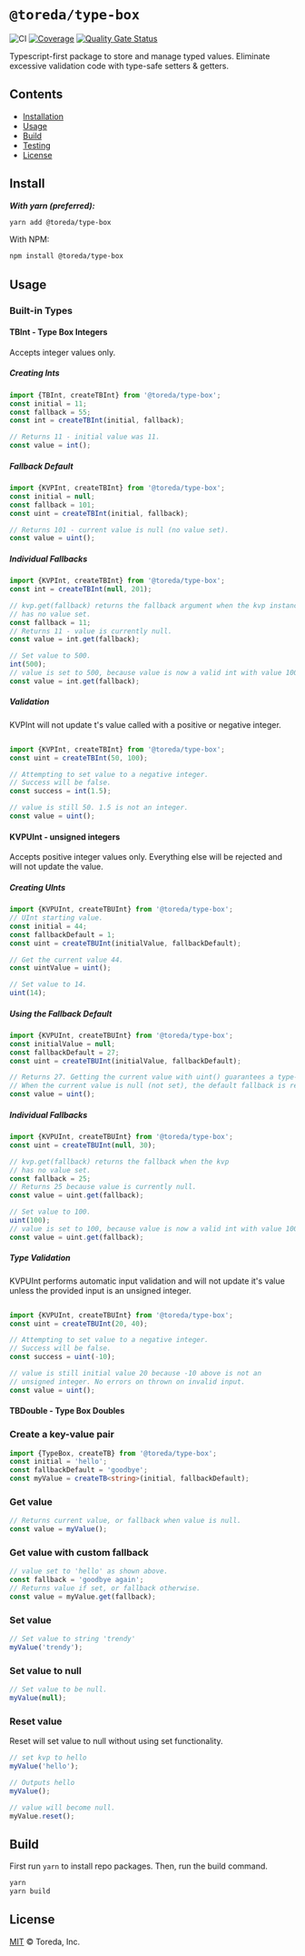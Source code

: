 

# `@toreda/type-box`

![CI](https://github.com/toreda/type-box/workflows/CI/badge.svg?branch=master) [![Coverage](https://sonarcloud.io/api/project_badges/measure?project=toreda_type-box&metric=coverage)](https://sonarcloud.io/dashboard?id=toreda_type-box) [![Quality Gate Status](https://sonarcloud.io/api/project_badges/measure?project=toreda_type-box&metric=alert_status)](https://sonarcloud.io/dashboard?id=toreda_type-box)

Typescript-first package to store and manage typed values. Eliminate excessive validation code with type-safe setters & getters.

## Contents

-   [Installation](#Installation)
-   [Usage](#usage)
-   [Build](#build)
-   [Testing](#testing)
-   [License](#license)


## Install

**_With yarn (preferred):_**
```bash
yarn add @toreda/type-box
```

With NPM:
```bash
npm install @toreda/type-box
```

## Usage


###  Built-in Types

#### TBInt - Type Box Integers
Accepts integer values only.
##### Creating Ints
```typescript
import {TBInt, createTBInt} from '@toreda/type-box';
const initial = 11;
const fallback = 55;
const int = createTBInt(initial, fallback);

// Returns 11 - initial value was 11.
const value = int();
```

##### Fallback Default
```typescript
import {KVPInt, createTBInt} from '@toreda/type-box';
const initial = null;
const fallback = 101;
const uint = createTBInt(initial, fallback);

// Returns 101 - current value is null (no value set).
const value = uint();
```

##### Individual Fallbacks
```typescript
import {KVPInt, createTBInt} from '@toreda/type-box';
const int = createTBInt(null, 201);

// kvp.get(fallback) returns the fallback argument when the kvp instance
// has no value set.
const fallback = 11;
// Returns 11 - value is currently null.
const value = int.get(fallback);

// Set value to 500.
int(500);
// value is set to 500, because value is now a valid int with value 100.
const value = int.get(fallback);
```

##### Validation
KVPInt will not update t's value called with a positive or negative integer.
```typescript

import {KVPInt, createTBInt} from '@toreda/type-box';
const uint = createTBInt(50, 100);

// Attempting to set value to a negative integer.
// Success will be false.
const success = int(1.5);

// value is still 50. 1.5 is not an integer.
const value = uint();
```


#### KVPUInt - unsigned integers
Accepts positive integer values only. Everything else will be rejected and will not update the value.

##### Creating UInts
```typescript
import {KVPUInt, createTBUInt} from '@toreda/type-box';
// UInt starting value.
const initial = 44;
const fallbackDefault = 1;
const uint = createTBUInt(initialValue, fallbackDefault);

// Get the current value 44.
const uintValue = uint();

// Set value to 14.
uint(14);
```

##### Using the  Fallback Default
```typescript
import {KVPUInt, createTBUInt} from '@toreda/type-box';
const initialValue = null;
const fallbackDefault = 27;
const uint = createTBUInt(initialValue, fallbackDefault);

// Returns 27. Getting the current value with uint() guarantees a type-safe return value.
// When the current value is null (not set), the default fallback is returned instead.
const value = uint();
```


##### Individual Fallbacks
```typescript
import {KVPUInt, createTBUInt} from '@toreda/type-box';
const uint = createTBUInt(null, 30);

// kvp.get(fallback) returns the fallback when the kvp
// has no value set.
const fallback = 25;
// Returns 25 because value is currently null.
const value = uint.get(fallback);

// Set value to 100.
uint(100);
// value is set to 100, because value is now a valid int with value 100.
const value = uint.get(fallback);
```

##### Type Validation
KVPUInt performs automatic input validation and will not update it's value unless the provided input is an unsigned integer.
```typescript

import {KVPUInt, createTBUInt} from '@toreda/type-box';
const uint = createTBUInt(20, 40);

// Attempting to set value to a negative integer.
// Success will be false.
const success = uint(-10);

// value is still initial value 20 because -10 above is not an
// unsigned integer. No errors on thrown on invalid input.
const value = uint();
```


#### TBDouble - Type Box Doubles


### Create a key-value pair
```typescript
import {TypeBox, createTB} from '@toreda/type-box';
const initial = 'hello';
const fallbackDefault = 'goodbye';
const myValue = createTB<string>(initial, fallbackDefault);
```

### Get value
```typescript
// Returns current value, or fallback when value is null.
const value = myValue();
```

### Get value with custom fallback
```typescript
// value set to 'hello' as shown above.
const fallback = 'goodbye again';
// Returns value if set, or fallback otherwise.
const value = myValue.get(fallback);
```

### Set value
```typescript
// Set value to string 'trendy'
myValue('trendy');
```

### Set value to null
```typescript
// Set value to be null.
myValue(null);
```

### Reset value
Reset will set value to null without using set functionality.
```typescript
// set kvp to hello
myValue('hello');

// Outputs hello
myValue();

// value will become null.
myValue.reset();
```

## Build
First run `yarn` to install repo packages. Then, run the build command.
```bash
yarn
yarn build
```

## License

[MIT](LICENSE) &copy; Toreda, Inc.
